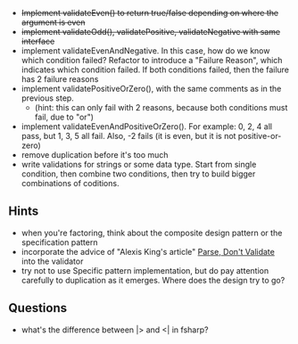 - ~~Implement validateEven() to return true/false depending on where the argument is even~~
- ~~implement validateOdd(), validatePositive, validateNegative with same interface~~
- implement validateEvenAndNegative. In this case, how do we know which condition failed? Refactor to introduce a "Failure Reason", which indicates which condition failed. If both conditions failed, then the failure has 2 failure reasons
- implement validatePositiveOrZero(), with the same comments as in the previous step.
  - (hint: this can only fail with 2 reasons, because both conditions must fail, due to "or")
- implement validateEvenAndPositiveOrZero(). For example: 0, 2, 4 all pass, but 1, 3, 5 all fail. Also, -2 fails (it is even, but it is not positive-or-zero)
- remove duplication before it's too much
- write validations for strings or some data type. Start from single condition, then combine two conditions, then try to build bigger combinations of coditions.

## Hints
- when you're factoring, think about the composite design pattern or the specification pattern
- incorporate the advice of "Alexis King's article" [Parse, Don't Validate](https://lexi-lambda.github.io/blog/2019/11/05/parse-don-t-validate/) into the validator
- try not to use Specific pattern implementation, but do pay attention carefully to duplication as it emerges. Where does the design try to go?

## Questions
- what's the difference between |> and <| in fsharp?